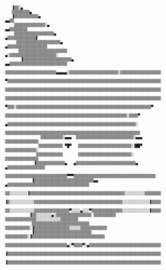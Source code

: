        ▐▒▒░▄
       ▒▒▒▒▒▒▒▒▄
       ▐▒▒▒▒▒▒▒▒▒▒▒▄                                                                         ▄▄▒▒
        ▒▒▒▒▒▒▒▒▒▒▒▒▒▒░▄                                                               ▄▄▒▒▒▒▒▒▒▒
        ▒▒▒▒▒▒▒▒▒▒▒▒▒▒▒▒▒▒▄                                                       ▄▒▒▒▒▒▒▒▒▒▒▒▒▒▌
         ▒▒▒▒▒▒▒▒▒▒▒▒▒▒▒▒▒▒▒▒▄                                               ▄▒▒▒▒▒▒▒▒▒▒▒▒▒▒▒▒▒▒
          ▒▒▒▒▒▒▒▒▒▒▒▒▒▒▒▒▒▒▒▒▒▒                                        ▄░▒▒▒▒▒▒▒▒▒▒▒▒▒▒▒▒▒▒▒▒▒░
           ▐▒▒▒▒▒▒▒▒▒▒▒▒▒▒▒▒▒▒▒▒▒▒▄                                ▄▄▒▒▒▒▒▒▒▒▒▒▒▒▒▒▒▒▒▒▒▒▒▒▒▒▒▒
             ▒▒▒▒▒▒▒▒▒▒▒▒▒▒▒▒▒▒▒▒▒▒▒▄▄▄▄▄░▒▒▒▒▒▒▒▒▒▒▒▒▒▒▒▒▒▒▒▒▒▒░▒▒▒▒▒▒▒▒▒▒▒▒▒▒▒▒▒▒▒▒▒▒▒▒▒▒▒▒▒
              ▀▒▒▒▒▒▒▒▒▒▒▒▒▒▒▒▒▒▒▒▒▒▒▒▒▒▒▒▒▒▒▒▒▒▒▒▒▒▒▒▒▒▒▒▒▒▒▒▒▒▒▒▒▒▒▒▒▒▒▒▒▒▒▒▒▒▒▒▒▒▒▒▒▒▒▒▒▒▀
                ▒▒▒▒▒▒▒▒▒▒▒▒▒▒▒▒▒▒▒▒▒▒▒▒▒▒▒▒▒▒▒▒▒▒▒▒▒▒▒▒▒▒▒▒▒▒▒▒▒▒▒▒▒▒▒▒▒▒▒▒▒▒▒▒▒▒▒▒▒▒▒▒▒▒▒
                  ▒▒▒▒▒▒▒▒▒▒▒▒▒▒▒▒▒▒▒▒▒▒▒▒▒▒▒▒▒▒▒▒▒▒▒▒▒▒▒▒▒▒▒▒▒▒▒▒▒▒▒▒▒▒▒▒▒▒▒▒▒▒▒▒▒▒▒▒▒▒▒
                    ▀▒▒▒░▒▒▒▒▒▒▒▒▒▒▒▒▒▒▒▒▒▒▒▒▒▒▒▒▒▒▒▒▒▒▒▒▒▒▒▒▒▒▒▒▒▒▒▒▒▒▒▒▒▒▒▒▒▒▒▒▒▒▒▒▒▀
                       ▒▒▒▒▒▒▒▒▒▒▒▒▒▒▒▒▒▒▒▒▒▒▒▒▒▒▒▒▒▒▒▒▒▒▒▒▒▒▒▒▒▒▒▒▒▒▒▒▒▒▒▒▒▒▒░▒▒▒▒▀
                     ▄▒▒▒▒▒▒▒▒▒▒▒▒▒▒▒▒▒▒▒▒▒▒▒▒▒▒▒▒▒▒▒▒▒▒▒▒▒▒▒▒▒▒▒▒▒▒▒▒▒▒▒▒▒▒▒▒▒▒░
                     ▒▒▒▒▒▒▒▒▒▒▒▒▒▒▒▒▒▒▒▒▒▒▒▒▒▒▒▒▒▒▒▒▒▒▒▒▒▒▒▒▒▒▒▒▒▒▒▒▒▒▒▒▒▒▒▒▒▒▒▒▒
                    ▒▒▒▒▒▒▒▒▒▒░▄▄▄  ▒▒▒▒▒▒▒▒▒▒▒▒▒▒▒▒▒▒▒▒▒▒▒▒▒▒░▄▄▄  ▒▒▒▒▒▒▒▒▒▒▒▒▒▒▒
                   ▒▒▒▒▒▒▒▒▒▒▒ ▀█▀   ▒▒▒▒▒▒▒▒▒▒▒▒▒▒▒▒▒▒▒▒▒▒▒▒░▐██▀   ▒▒▒▒▒▒▒▒▒▒▒▒▒▒░
                  ▒▒▒▒▒▒▒▒▒▒▒▒       ▒▒▒▒▒▒▒▒▒▒▒▒▒▒▒▒▒▒▒▒▒▒▒▒░       ▒▒▒▒▒▒▒▒▒▒▒▒▒▒▒
                 ▐▒▒▒▒▒▒▒▒▒▒▒▒▒▄   ▄▒▒▒▒▒▒▒▒▒▒▒▒▒▒▒▒▒▒▒▒▒▒▒▒▒▒▒▄   ▄▒▒▒▒▒▒▒▒▒▒▒▒▒▒▒▒▒
                 ▒▒▒▒▒▒▒▒▒▒▒▒▒▒▒▒▒▒▒▒▒▒▒▒▒▒▒▒▀▀▀▒▒▒▒▒▒▒▒▒▒▒▒▒▒▒▒▒▒▒▒▒▒▒▒▒▒▒▒▒▒▒▒▒▒▒▒▒
                ▐▒▒▒▒▒▒▒▒▒▒▒▒▒▒▒▒▒▒▒▒▒▒▒▒▒▒▒▄▄  ▄▒▒▒▒▒▒▒▒▒▒▒▒▒▒▒▒▒▒▒▒▒▒▒▒▒▒▒▒▒▒▒▒▒▒▒▒▒
                ▒▒░░░░░░░░▐▒▒▒▒▒▒▒▒▒▒▒▒▒▒▒▒▒▒▒▒▒▒▒▒▒▒▒▒▒▒▒▒▒▒▒▒▒▒▒▒▒▒▒░░░░░░░░░▒▒▒▒▒▒▒▒
               ▐▒░░░░░░░░░░░▒▒▒▒▒▒▒▒▒▒▒▒▒▒▒▒▒▒▒▒▒▒▒▒▒▒▒▒▒▒▒▒▒▒▒▒▒▒▒▒░░░░░░░░░░░░▐▒▒▒▒▒▒
               ▒▒░░░░░░░░░░░▒▒▒▒▒▒▒▒▒▒▒▒▒▒▒▒▀░░░░▄░░░▀▒▒▒▒▒▒▒▒▒▒▒▒▒▒░░░░░░░░░░░░▐▒▒▒▒▒▒▒
               ▐▒▒░░░░░░░▄░▒▒▒▒▒▒▒▒▒▒▒▒▒▒▒▒ ▒▒▒▒▒▒▒▒▒▒ ▒▒▒▒▒▒▒▒▒▒▒▒▒▒░░░░░░░░░░░▒▒▒▒▒▒▒▒
                ▒▒▒▒▒▒▒▒▒▒▒▒▒▒▒▒▒▒▒▒▒▒▒▒▒▒ ▒▒▒▒▒▒▒▒▒▒▒░▐▒▒▒▒▒▒▒▒▒▒▒▒▒▒▒▒░░░░░▒▒▒▒▒▒▒▒▒▒▒▒
                ▐▒▒▒▒▒▒▒▒▒▒▒▒▒▒▒▒▒▒▒▒▒▒▒▒▒▒ ▒▒▒▒▒▒▒▒▒▒░▐▒▒▒▒▒▒▒▒▒▒▒▒▒▒▒▒▒▒▒▒▒▒▒▒▒▒▒▒▒▒▒▒▒
                 ▒▒▒▒▒▒▒▒▒▒▒▒▒▒▒▒▒▒▒▒▒▒▒▒▒▒▒▒▄░▀▒▒▒▒▀░▄▒▒▒▒▒▒▒▒▒▒▒▒▒▒▒▒▒▒▒▒▒▒▒▒▒▒▒▒▒▒▒▒▒▒▒
                  ▐▒▒▒▒▒▒▒▒▒▒▒▒▒▒▒▒▒▒▒▒▒▒▒▒▒▒▒▒▒▒▒▒▒▒▒▒▒▒▒▒▒▒▒▒▒▒▒▒▒▒▒▒▒▒▒▒▒▒▒▒▒▒▒▒▒▒▒▒▒▒▒
                   ▐▒▒▒▒▒▒▒▒▒▒▒▒▒▒▒▒▒▒▒▒▒▒▒▒▒▒▒▒▒▒▒▒▒▒▒▒▒▒▒▒▒▒▒▒▒▒▒▒▒▒▒▒▒▒▒▒▒▒▒▒▒▒▒▒▒▒▒▒▒▒░
